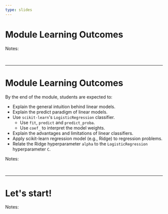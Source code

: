 ```yaml
---
type: slides
---
```


# Module Learning Outcomes

Notes:

<br>

---

# Module Learning Outcomes

By the end of the module, students are expected to:

- Explain the general intuition behind linear models.
- Explain the predict paradigm of linear models.
- Use `scikit-learn`'s `LogisticRegression` classifier.
    - Use `fit`, `predict` and `predict_proba`.   
    - Use `coef_` to interpret the model weights.
- Explain the advantages and limitations of linear classifiers. 
- Apply scikit-learn regression model (e.g., Ridge) to regression problems.
- Relate the Ridge hyperparameter `alpha` to the `LogisticRegression` hyperparameter `C`.

Notes: 

<br>

---

# Let's start!

Notes:

<br>
